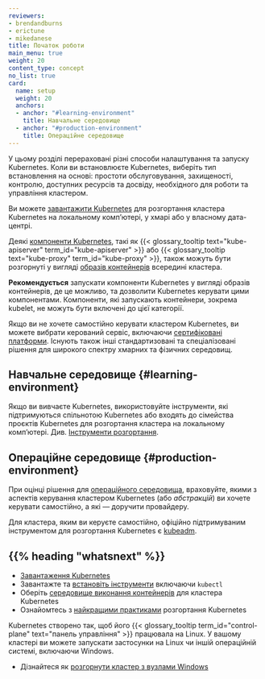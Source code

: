 ```yaml
---
reviewers:
- brendandburns
- erictune
- mikedanese
title: Початок роботи
main_menu: true
weight: 20
content_type: concept
no_list: true
card:
  name: setup
  weight: 20
  anchors:
  - anchor: "#learning-environment"
    title: Навчальне середовище
  - anchor: "#production-environment"
    title: Операційне середовище
---
```


<!-- overview -->

У цьому розділі перераховані різні способи налаштування та запуску Kubernetes. Коли ви встановлюєте Kubernetes, виберіть тип встановлення на основі: простоти обслуговування, захищеності, контролю, доступних ресурсів та досвіду, необхідного для роботи та управління кластером.

Ви можете [завантажити Kubernetes](/releases/download/) для розгортання кластера Kubernetes на локальному компʼютері, у хмарі або у власному дата-центрі.

Деякі [компоненти Kubernetes](/docs/concepts/overview/components/), такі як {{< glossary_tooltip text="kube-apiserver" term_id="kube-apiserver" >}} або {{< glossary_tooltip text="kube-proxy" term_id="kube-proxy" >}}, також можуть бути розгорнуті у вигляді [образів контейнерів](/releases/download/#container-images) всередині кластера.

**Рекомендується** запускати компоненти Kubernetes у вигляді образів контейнерів, де це можливо, та дозволити Kubernetes керувати цими компонентами. Компоненти, які запускають контейнери, зокрема kubelet, не можуть бути включені до цієї категорії.

Якщо ви не хочете самостійно керувати кластером Kubernetes, ви можете вибрати керований сервіс, включаючи [сертифіковані платформи](/docs/setup/production-environment/turnkey-solutions/). Існують також інші стандартизовані та спеціалізовані рішення для широкого спектру хмарних та фізичних середовищ.

<!-- body -->

## Навчальне середовище {#learning-environment}

Якщо ви вивчаєте Kubernetes, використовуйте інструменти, які підтримуються спільнотою Kubernetes або входять до сімейства проєктів Kubernetes для розгортання кластера на локальному компʼютері. Див. [Інструменти розгортання](/docs/tasks/tools/).

## Операційне середовище {#production-environment}

При оцінці рішення для [операційного середовища](/docs/setup/production-environment/), враховуйте, якими з аспектів керування кластером Kubernetes (або *абстракцій*) ви хочете керувати самостійно, а які — доручити провайдеру.

Для кластера, яким ви керуєте самостійно, офіційно підтримуваним інструментом для розгортання Kubernetes є [kubeadm](/docs/setup/production-environment/tools/kubeadm/).

## {{% heading "whatsnext" %}}

- [Завантаження Kubernetes](/releases/download/)
- Завантажте та [встановіть інструменти](/docs/tasks/tools/) включаючи `kubectl`
- Оберіть [середовище виконання контейнерів](/docs/setup/production-environment/container-runtimes/) для кластера Kubernetes
- Ознайомтесь з [найкращими практиками](/docs/setup/best-practices/) розгортання Kubernetes

Kubernetes створено так, щоб його {{< glossary_tooltip term_id="control-plane" text="панель управління" >}} працювала на Linux. У вашому кластері ви можете запускати застосунки на Linux чи іншій операційній системі, включаючи Windows.

- Дізнайтеся як [розгорнути кластер з вузлами Windows](/docs/concepts/windows/)

